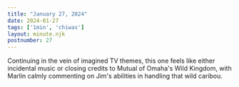 ```yaml
---
title: "January 27, 2024"
date: 2024-01-27
tags: ['1min', 'chiwas']
layout: minute.njk
postnumber: 27
---
```



Continuing in the vein of imagined TV themes, this one feels like either incidental music or closing credits to Mutual of Omaha's Wild Kingdom, with Marlin calmly commenting on Jim's abilities in handling that wild caribou.




